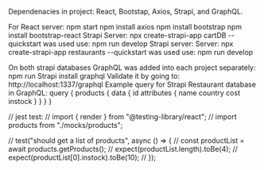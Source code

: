 Dependenacies in project: React, Bootstap, Axios, Strapi, and GraphQL.

For React server: npm start
npm install axios
npm install bootstrap
npm install bootstrap-react
Strapi Server: npx create-strapi-app cartDB --quickstart was used use: npm run develop
Strapi server: Server: npx create-strapi-app restaurants --quickstart was used use: npm run develop

On both strapi databases GraphQL was added into each project separately: npm run Strapi install graphql
Validate it by going to: http://localhost:1337/graphql
Example query for Strapi Restaurant database in GraphQL:
query {
products {
data {
id
attributes {
name
country
cost
instock
}
}
}
}


// jest test:
// import { render } from "@testing-library/react";
// import products from "./mocks/products";

// test("should get a list of products", async () => {
//   const productList = await products.getProducts();
//   expect(productList.length).toBe(4);
//   expect(productList[0].instock).toBe(10);
// });